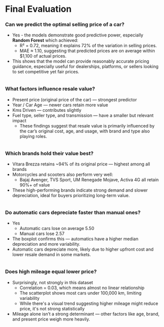 # Final Evaluation

### Can we predict the optimal selling price of a car?
* Yes - the models demonstrate good predictive power, especially **Random Forest** which achieved:
  * R² = 0.72, meaning it explains 72% of the variation in selling prices.
  * MAE ≈ 1.10, suggesting that predicted prices are on average within $1,100 of actual prices.
* This shows that the model can provide reasonably accurate pricing guidance, especially useful for dealerships, platforms, or sellers looking to set competitive yet fair prices.

<img src= "" alt= "" width= "" hieght= "">

### What factors influence resale value?
* Present price (original price of the car) — strongest predictor
* Year / Car Age — newer cars retain more value
* Kms Driven — contributes slightly
* Fuel type, seller type, and transmission — have a smaller but relevant impact
  * These findings suggest that resale value is primarily influenced by the car’s original cost, age, and usage, with brand and type also playing roles.

<img src= "" alt= "" width= "" hieght= "">
 
### Which brands hold their value best?
* Vitara Brezza retains ~94% of its original price — highest among all brands
* Motorcycles and scooters also perform very well:
  *  Bajaj Avenger, TVS Sport, UM Renegade Mojave, Activa 4G all retain 90%+ of value
* These high-performing brands indicate strong demand and slower depreciation, ideal for buyers prioritizing long-term value.

<img src= "" alt= "" width= "" hieght= "">

### Do automatic cars depreciate faster than manual ones?
* Yes
  *  Automatic cars lose on average 5.50
  *  Manual cars lose 2.57
* The boxplot confirms this — automatics have a higher median depreciation and more variability.
* Automatic cars depreciate more, likely due to higher upfront cost and lower resale demand in some markets.

<img src= "" alt= "" width= "" hieght= "">

### Does high mileage equal lower price?
* Surprisingly, not strongly in this dataset
  *  Correlation = 0.03, which means almost no linear relationship
  *  The scatterplot shows most cars under 100,000 km, limiting variability
  *  While there's a visual trend suggesting higher mileage might reduce price, it's not strong statistically
* Mileage alone isn’t a strong determinant — other factors like age, brand, and present price weigh more heavily.

<img src= "" alt= "" width= "" hieght= "">
